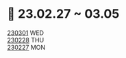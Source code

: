 # 📅 23.02.27 ~ 03.05

[230301](/week10/03.01/) WED\
[230228](/week10/02.28/) THU\
[230227](/week10/02.27/) MON

